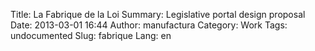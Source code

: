 Title: La Fabrique de la Loi
Summary: Legislative portal design proposal
Date: 2013-03-01 16:44
Author: manufactura
Category: Work
Tags: undocumented
Slug: fabrique
Lang: en

